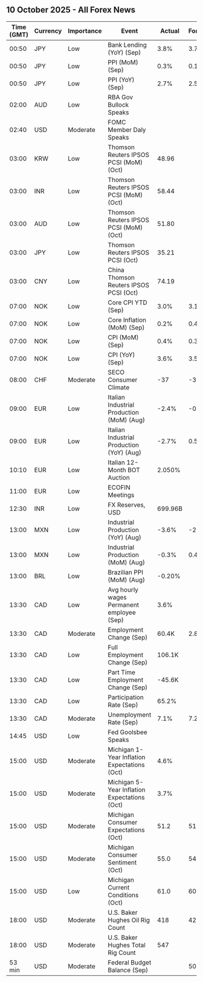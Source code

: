 ## 10 October 2025 - All Forex News

| Time (GMT) | Currency | Importance | Event | Actual | Forecast | Previous |
|------|----------|------------|-------|--------|----------|----------|
| 00:50 | JPY | Low | Bank Lending (YoY) (Sep) | 3.8% | 3.7% | 3.5% |
| 00:50 | JPY | Low | PPI (MoM) (Sep) | 0.3% | 0.1% | -0.2% |
| 00:50 | JPY | Low | PPI (YoY) (Sep) | 2.7% | 2.5% | 2.7% |
| 02:00 | AUD | Low | RBA Gov Bullock Speaks |  |  |  |
| 02:40 | USD | Moderate | FOMC Member Daly Speaks |  |  |  |
| 03:00 | KRW | Low | Thomson Reuters IPSOS PCSI (MoM) (Oct) | 48.96 |  | 46.39 |
| 03:00 | INR | Low | Thomson Reuters IPSOS PCSI (MoM) (Oct) | 58.44 |  | 56.99 |
| 03:00 | AUD | Low | Thomson Reuters IPSOS PCSI (MoM) (Oct) | 51.80 |  | 53.86 |
| 03:00 | JPY | Low | Thomson Reuters IPSOS PCSI (Oct) | 35.21 |  | 37.26 |
| 03:00 | CNY | Low | China Thomson Reuters IPSOS PCSI (Oct) | 74.19 |  | 72.82 |
| 07:00 | NOK | Low | Core CPI YTD (Sep) | 3.0% | 3.1% | 3.1% |
| 07:00 | NOK | Low | Core Inflation (MoM) (Sep) | 0.2% | 0.4% | -0.7% |
| 07:00 | NOK | Low | CPI (MoM) (Sep) | 0.4% | 0.3% | -0.6% |
| 07:00 | NOK | Low | CPI (YoY) (Sep) | 3.6% | 3.5% | 3.5% |
| 08:00 | CHF | Moderate | SECO Consumer Climate | -37 | -38 | -40 |
| 09:00 | EUR | Low | Italian Industrial Production (MoM) (Aug) | -2.4% | -0.3% | 0.4% |
| 09:00 | EUR | Low | Italian Industrial Production (YoY) (Aug) | -2.7% | 0.5% | 0.9% |
| 10:10 | EUR | Low | Italian 12-Month BOT Auction | 2.050% |  | 2.030% |
| 11:00 | EUR | Low | ECOFIN Meetings |  |  |  |
| 12:30 | INR | Low | FX Reserves, USD | 699.96B |  | 700.24B |
| 13:00 | MXN | Low | Industrial Production (YoY) (Aug) | -3.6% | -2.2% | -2.7% |
| 13:00 | MXN | Low | Industrial Production (MoM) (Aug) | -0.3% | 0.4% | -1.2% |
| 13:00 | BRL | Low | Brazilian PPI (MoM) (Aug) | -0.20% |  | -0.31% |
| 13:30 | CAD | Low | Avg hourly wages Permanent employee (Sep) | 3.6% |  | 3.6% |
| 13:30 | CAD | Moderate | Employment Change (Sep) | 60.4K | 2.8K | -65.5K |
| 13:30 | CAD | Low | Full Employment Change (Sep) | 106.1K |  | -6.0K |
| 13:30 | CAD | Low | Part Time Employment Change (Sep) | -45.6K |  | -59.7K |
| 13:30 | CAD | Low | Participation Rate (Sep) | 65.2% |  | 65.1% |
| 13:30 | CAD | Moderate | Unemployment Rate (Sep) | 7.1% | 7.2% | 7.1% |
| 14:45 | USD | Low | Fed Goolsbee Speaks |  |  |  |
| 15:00 | USD | Moderate | Michigan 1-Year Inflation Expectations (Oct) | 4.6% |  | 4.7% |
| 15:00 | USD | Moderate | Michigan 5-Year Inflation Expectations (Oct) | 3.7% |  | 3.7% |
| 15:00 | USD | Moderate | Michigan Consumer Expectations (Oct) | 51.2 | 51.7 | 51.7 |
| 15:00 | USD | Moderate | Michigan Consumer Sentiment (Oct) | 55.0 | 54.1 | 55.1 |
| 15:00 | USD | Low | Michigan Current Conditions (Oct) | 61.0 | 60.0 | 60.4 |
| 18:00 | USD | Moderate | U.S. Baker Hughes Oil Rig Count | 418 | 421 | 422 |
| 18:00 | USD | Moderate | U.S. Baker Hughes Total Rig Count | 547 |  | 549 |
| 53 min | USD | Moderate | Federal Budget Balance (Sep) |  | 50.0B | -345.0B |
